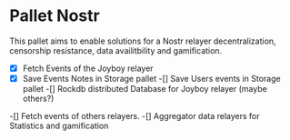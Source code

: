 # Pallet Nostr


This pallet aims to enable solutions for a Nostr relayer decentralization, censorship resistance, data availitbility and gamification.

-[X] Fetch Events of the Joyboy relayer
-[X] Save Events Notes in Storage pallet
-[] Save Users events in Storage pallet
-[] Rockdb distributed Database for Joyboy relayer (maybe others?)

-[] Fetch events of others relayers.
-[] Aggregator data relayers for Statistics and gamification